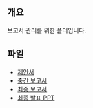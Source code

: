 ## 개요
보고서 관리를 위한 폴더입니다.</br>

## 파일
- [제안서](https://github.com/BJ-Lim/SystemProgramming/blob/master/reports/proposal.md)
- [중간 보고서](https://github.com/BJ-Lim/SystemProgramming/blob/master/reports/%5B506489%20SP%5D%20Project%20Week%202%20-%20Report%20(5%EC%A1%B0)%20v1.pdf)
- [최종 보고서](https://github.com/BJ-Lim/SystemProgramming/blob/master/reports/%5B506489%20SP%5D%20Project%20Week%203%20-%20Final%20Report%20(5%EC%A1%B0)%20v1.pdf)
- [최종 발표 PPT]()
